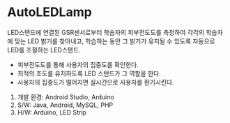 # AutoLEDLamp

LED스탠드에 연결된 GSR센서로부터 학습자의 피부전도도를 측정하여 각각의 학습자에 맞는 LED 밝기를 찾아내고, 학습하는 동안 그 밝기가 유지될 수 있도록 자동으로 LED를 조절하는 LED스탠드.
- 피부전도도를 통해 사용자의 집중도를 확인한다.
- 최적의 조도를 유지하도록 LED 스탠드가 그 역할을 한다.
- 사용자의 집중도가 떨어지면 실시간으로 사용자를 환기시킨다.

1. 개발 환경:	Android Studio, Arduino
2. S/W:	Java, Android, MySQL, PHP
3. H/W:	Arduino, LED Strip
